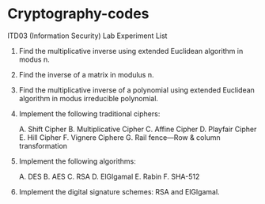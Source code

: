 # Cryptography-codes

ITD03 (Information Security) Lab Experiment List
1. Find the multiplicative inverse using extended Euclidean algorithm in modus n.
2. Find the inverse of a matrix in modulus n.
3. Find the multiplicative inverse of a polynomial using extended Euclidean algorithm in modus irreducible polynomial.
4. Implement the following traditional ciphers:


    A. Shift Cipher
    B. Multiplicative Cipher
    C. Affine Cipher
    D. Playfair Cipher
    E. Hill Cipher
    F. Vignere Ciphere
    G. Rail fence—Row & column transformation
5. Implement the following algorithms:


    A. DES
    B. AES
    C. RSA
    D. ElGlgamal
    E. Rabin
    F. SHA-512
6. Implement the digital signature schemes: RSA and ElGlgamal.

